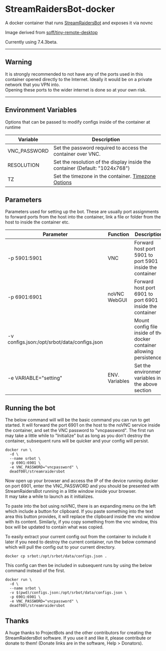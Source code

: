# StreamRaidersBot-docker
A docker container that runs [StreamRaidersBot](https://github.com/ProjectBots/StreamRaidersBot) and exposes it via novnc

Image derived from [soff/tiny-remote-desktop](https://hub.docker.com/r/soff/tiny-remote-desktop)  

Currently using 7.4.3beta.

---

## Warning

It is strongly recommended to not have any of the ports used in this container opened directly to the Internet. Ideally it would be on a private network that you VPN into.  
Opening these ports to the wider internet is done so at your own risk.

---

## Environment Variables

Options that can be passed to modify configs inside of the container at runtime

| Variable | Description |
| -------- | ----------- |
| VNC_PASSWORD | Set the password required to access the container over VNC. |
| RESOLUTION | Set the resolution of the display inside the container (Default: "1024x768") |
| TZ | Set the timezone in the container. [Timezone Options](https://manpages.ubuntu.com/manpages/focal/man3/DateTime::TimeZone::Catalog.3pm.html) |

## Parameters

Parameters used for setting up the bot. These are usually port assignments to forward ports from the host into the container, link a file or folder from the host to inside the container etc.  

| Parameter | Function | Description |
| --- | --- | --- |
| -p 5901:5901 | VNC | Forward host port 5901 to port 5901 inside the container |
| -p 6901:6901 | noVNC WebGUI | Forward host port 6901 to port 6901 inside the container |
| -v configs.json:/opt/srbot/data/configs.json | | Mount config file inside of the docker container allowing persistence.
| -e VARIABLE="setting" | ENV. Variables | Set the environment variables in the above section |

## Running the bot

The below command will will be the basic command you can run to get started. It will forward the port 6901 on the host to the noVNC service inside the container, and set the VNC password to "vncpassword".  The first run may take a little while to "Initialize" but as long as you don't destroy the container, subsequent runs will be quicker and your config will persist.

``` 
docker run \
  -d \
  --name srbot \
  -p 6901:6901 \
  -e VNC_PASSWORD="vncpassword" \
  deadf00l/streamraidersbot 
```

Now open up your browser and access the IP of the device running docker on port 6901, enter the VNC_PASSWORD and you should be presented with StreamRaidersBot running in a little window inside your browser.  
It may take a while to launch as it initializes.

To paste into the bot using noVNC, there is an expanding menu on the left which include a button for clipboard. If you paste something into the text area this button provides, it will replace the clipboard inside the vnc window with its content. Similarly, if you copy something from the vnc window, this box will be updated to contain what was copied.

To easily extract your current config out from the container to include it later if you need to destroy the current container, run the below command which will pull the config out to your current directory.

```
docker cp srbot:/opt/srbot/data/configs.json .
```

This config can then be included in subsequent runs by using the below command instead of the first.

``` 
docker run \
  -d \
  --name srbot \
  -v $(pwd)/configs.json:/opt/srbot/data/configs.json \
  -p 6901:6901 \
  -e VNC_PASSWORD="vncpassword" \
  deadf00l/streamraidersbot
```

## Thanks

A huge thanks to ProjectBots and the other contributors for creating the StreamRaidersBot software. If you use it and like it, please contribute or donate to them! (Donate links are in the software, Help > Donators).
